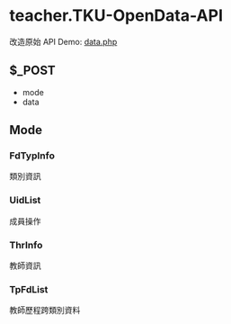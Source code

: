 # teacher.TKU-OpenData-API
改造原始 API Demo: [data.php](http://www.ee.tku.edu.tw/api/data.php)

## $\_POST
  - mode
  - data
  
## Mode
### FdTypInfo
類別資訊

### UidList
成員操作

### ThrInfo
教師資訊

### TpFdList
教師歷程跨類別資料
